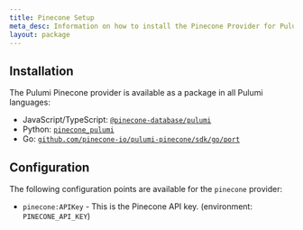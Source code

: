 ```yaml
---
title: Pinecone Setup
meta_desc: Information on how to install the Pinecone Provider for Pulumi.
layout: package
---
```


## Installation

The Pulumi Pinecone provider is available as a package in all Pulumi languages:

* JavaScript/TypeScript: [`@pinecone-database/pulumi`](https://www.npmjs.com/package/@pinecone-database/pulumi)
* Python: [`pinecone_pulumi`](https://pypi.org/project/pinecone_pulumi/)
* Go: [`github.com/pinecone-io/pulumi-pinecone/sdk/go/port`](https://github.com/pinecone-io/pulumi-pinecone)

## Configuration

The following configuration points are available for the `pinecone` provider:

- `pinecone:APIKey` - This is the Pinecone API key. (environment: `PINECONE_API_KEY`)
